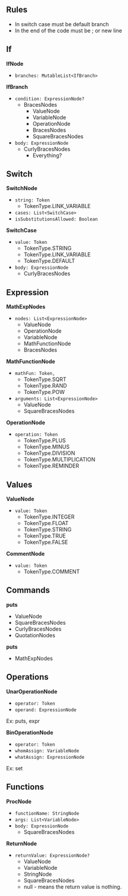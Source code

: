 ## Rules
* In switch case must be default branch
* In the end of the code must be ; or new line


## If
**IfNode**
* `branches: MutableList<IfBranch>`

**IfBranch**
* `condition: ExpressionNode?`
  * BracesNodes 
    * ValueNode
    * VariableNode
    * OperationNode
    * BracesNodes
    * SquareBracesNodes
* `body: ExpressionNode`
  * CurlyBracesNodes
    * Everything?

## Switch
**SwitchNode**
* `string: Token`
  * TokenType.LINK_VARIABLE
* `cases: List<SwitchCase>`
* `isSubstitutionsAllowed: Boolean`

**SwitchCase**
* `value: Token`
  * TokenType.STRING
  * TokenType.LINK_VARIABLE
  * TokenType.DEFAULT
* `body: ExpressionNode`
  * CurlyBracesNodes
  

## Expression
**MathExpNodes**
* `nodes: List<ExpressionNode>`
  * ValueNode
  * OperationNode
  * VariableNode
  * MathFunctionNode
  * BracesNodes

**MathFunctionNode**
* `mathFun: Token,`
  * TokenType.SQRT
  * TokenType.RAND
  * TokenType.POW
* `arguments: List<ExpressionNode>`
  * ValueNode
  * SquareBracesNodes

**OperationNode**
* `operation: Token`
  * TokenType.PLUS
  * TokenType.MINUS
  * TokenType.DIVISION
  * TokenType.MULTIPLICATION
  * TokenType.REMINDER

## Values
**ValueNode**
* `value: Token`
  * TokenType.INTEGER
  * TokenType.FLOAT
  * TokenType.STRING
  * TokenType.TRUE
  * TokenType.FALSE

**CommentNode**
* `value: Token`
  * TokenType.COMMENT


## Commands
**puts**
* ValueNode
* SquareBracesNodes
* CurlyBracesNodes
* QuotationNodes

**puts**
* MathExpNodes


## Operations
**UnarOperationNode**
* `operator: Token`
* `operand: ExpressionNode`

Ex: puts, expr

**BinOperationNode**
* `operator: Token`
* `whomAssign: VariableNode`
* `whatAssign: ExpressionNode`

Ex: set


## Functions
**ProcNode**
* `functionName: StringNode`
* `args: List<VariableNode>`
* `body: ExpressionNode`
  * SquareBracesNodes
  
**ReturnNode**
* `returnValue: ExpressionNode?`
  * ValueNode
  * VariableNode
  * StringNode
  * SquareBracesNodes
  * null - means the return value is nothing.